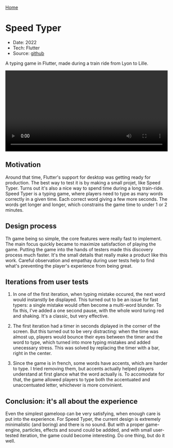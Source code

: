 [Home](/)

# Speed Typer
* Date: 2022
* Tech: Flutter
* Source: [github](https://github.com/thalkz/speed_typer)

A typing game in Flutter, made during a train ride from Lyon to Lille.

<video width="100%" controls>

    <source src="/images/speedtyper.mp4" type="video/mp4">
    Your browser does not support the video tag.

</video>

## Motivation

Around that time, Flutter's support for desktop was getting ready for production. The best way to test it is by making a small projet, like Speed Typer. Turns out it's also a nice way to spend time during a long train-ride. Speed Typer is a typing game, where players need to type as many words correctly in a given time. Each correct word giving a few more seconds. The words get longer and longer, which constrains the game time to under 1 or 2 minutes.

## Design process

Th game being so simple, the core features were really fast to implement. The main focus quickly became to maximize satisfaction of playing the game. Putting the game into the hands of testers made this discovery process much faster. It's the small details that really make a product like this work. Careful observation and empathay during user tests help to find what's preventing the player's experience from being great.

## Iterations from user tests

1) In one of the first iteration, when typing mistake occured, the next word would instanstly be displayed. This turned out to be an issue for fast typers: a single mistake would often become a multi-word blunder. To fix this, I've added a one second pause, with the whole word turing red and shaking. It's a classic, but very effective.

2) The first iteration had a timer in seconds diplayed in the corner of the screen. But this turned out to be very distracting: when the time was almost up, players would bounce their eyes between the timer and the word to type, which turned into more typing mistakes and added unecessary stress. This was solved by replacing the timer with a bar, right in the center.

3) Since the game is in french, some words have accents, which are harder to type. I tried removing them, but accents actually helped players understand at first glance what the word actually is. To accomodate for that, the game allowed players to type both the accentuated and unaccentuated letter, whichever is more convinient.

## Conclusion: it's all about the experience

Even the simplest gameloop can be very satisfying, when enough care is put into the experience. For Speed Typer, the current design is extremely minimalistic (and boring) and there is no sound. But with a proper game-engine, particles, effects and sound could be addded, and with small user-tested iteration, the game could become interesting. Do one thing, but do it well.
